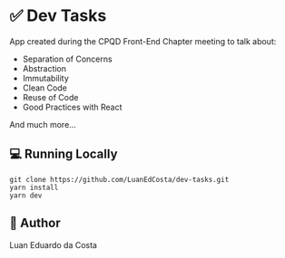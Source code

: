# :white_check_mark: Dev Tasks

App created during the CPQD Front-End Chapter meeting to talk about:

- Separation of Concerns
- Abstraction
- Immutability
- Clean Code
- Reuse of Code
- Good Practices with React

And much more...

## :computer: Running Locally

```shell
git clone https://github.com/LuanEdCosta/dev-tasks.git
yarn install
yarn dev
```

## :man: Author

Luan Eduardo da Costa
